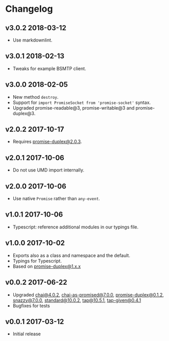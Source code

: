 # Changelog

## v3.0.2 2018-03-12

* Use markdownlint.

## v3.0.1 2018-02-13

* Tweaks for example BSMTP client.

## v3.0.0 2018-02-05

* New method `destroy`.
* Support for `import PromiseSocket from 'promise-socket'` syntax.
* Upgraded promise-readable@3, promise-writable@3 and promise-duplex@3.

## v2.0.2 2017-10-17

* Requires promise-duplex@2.0.3.

## v2.0.1 2017-10-06

* Do not use UMD import internally.

## v2.0.0 2017-10-06

* Use native `Promise` rather than `any-event`.

## v1.0.1 2017-10-06

* Typescript: reference additional modules in our typings file.

## v1.0.0 2017-10-02

* Exports also as a class and namespace and the default.
* Typings for Typescript.
* Based on promise-duplex@1.x.x

## v0.0.2 2017-06-22

* Upgraded chai@4.0.2, chai-as-promised@7.0.0, promise-duplex@0.1.2,
  snazzy@7.0.0, standard@10.0.2, tap@10.5.1, tap-given@0.4.1
* Bugfixes for tests

## v0.0.1 2017-03-12

* Initial release
